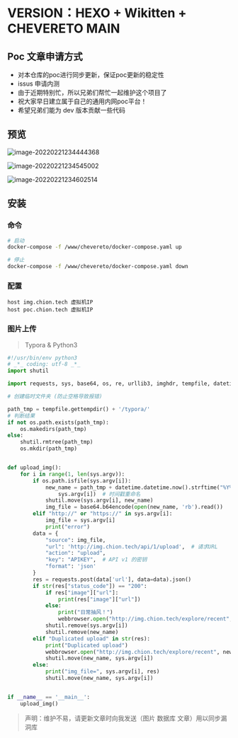 # VERSION：HEXO + Wikitten + CHEVERETO MAIN

## Poc 文章申请方式

- 对本仓库的poc进行同步更新，保证poc更新的稳定性
- issus 申请内测
- 由于近期特别忙，所以兄弟们帮忙一起维护这个项目了
- 祝大家早日建立属于自己的通用内网poc平台！
- 希望兄弟们能为 dev 版本贡献一些代码

## 预览

![image-20220221234444368](https://rmt.ladydaily.com/fetch/ZYGG/storage/image-20220221234444368.png)

![image-20220221234545002](https://rmt.ladydaily.com/fetch/ZYGG/storage/image-20220221234545002.png)

![image-20220221234602514](https://rmt.ladydaily.com/fetch/ZYGG/storage/image-20220221234602514.png)

## 安装

### 命令

```bash
# 启动
docker-compose -f /www/chevereto/docker-compose.yaml up

# 停止
docker-compose -f /www/chevereto/docker-compose.yaml down
```

### 配置

```
host img.chion.tech 虚拟机IP
host poc.chion.tech 虚拟机IP
```

### 图片上传

> Typora & Python3

```python
#!/usr/bin/env python3
# _*_ coding: utf-8 _*_
import shutil

import requests, sys, base64, os, re, urllib3, imghdr, tempfile, datetime, urllib3

# 创建临时文件夹 (防止空格导致报错)

path_tmp = tempfile.gettempdir() + '/typora/'
# 判断结果
if not os.path.exists(path_tmp):
    os.makedirs(path_tmp)
else:
    shutil.rmtree(path_tmp)
    os.mkdir(path_tmp)


def upload_img():
    for i in range(1, len(sys.argv)):
        if os.path.isfile(sys.argv[i]):
            new_name = path_tmp + datetime.datetime.now().strftime("%Y%m%d%H%M%S%f") + "." + imghdr.what(
                sys.argv[i])  # 时间戳重命名
            shutil.move(sys.argv[i], new_name)
            img_file = base64.b64encode(open(new_name, 'rb').read())
        elif "http://" or "https://" in sys.argv[i]:
            img_file = sys.argv[i]
            print("error")
        data = {
            "source": img_file,
            "url": 'http://img.chion.tech/api/1/upload',  # 请求URL
            "action": "upload",
            "key": "APIKEY",  # API v1 的密钥
            "format": 'json'
        }
        res = requests.post(data['url'], data=data).json()
        if str(res["status_code"]) == "200":
            if res["image"]["url"]:
                print(res["image"]["url"])
            else:
                print("日常抽风！")
                webbrowser.open("http://img.chion.tech/explore/recent", new=0, autoraise=True)
            shutil.remove(sys.argv[i])
            shutil.remove(new_name)
        elif "Duplicated upload" in str(res):
            print("Duplicated upload")
            webbrowser.open("http://img.chion.tech/explore/recent", new=0, autoraise=True)
            shutil.move(new_name, sys.argv[i])
        else:
            print("img_file=", sys.argv[i], res)
            shutil.move(new_name, sys.argv[i])


if __name__ == '__main__':
    upload_img()

```

>  声明：维护不易，请更新文章时向我发送（图片 数据库 文章）用以同步漏洞库

